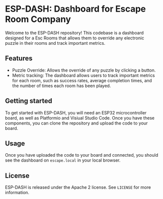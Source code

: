 # ESP-DASH: Dashboard for Escape Room Company

Welcome to the ESP-DASH repository! This codebase is a dashboard designed for a Esc Rooms that allows them to override any electronic puzzle in their rooms and track important metrics.

## Features

- Puzzle Override: Allows the override of any puzzle by clicking a button.
- Metric tracking: The dashboard allows users to track important metrics for each room, such as success rates, average completion times, and the number of times each room has been played.

## Getting started

To get started with ESP-DASH, you will need an ESP32 microcontroller board, as well as Platformio and Visiual Studio Code.
Once you have these components, you can clone the repository and upload the code to your board.

## Usage

Once you have uploaded the code to your board and connected, you should see the dashboard on `escape.local` in your local browser.


## License

ESP-DASH is released under the Apache 2 license. See `LICENSE` for more information.
